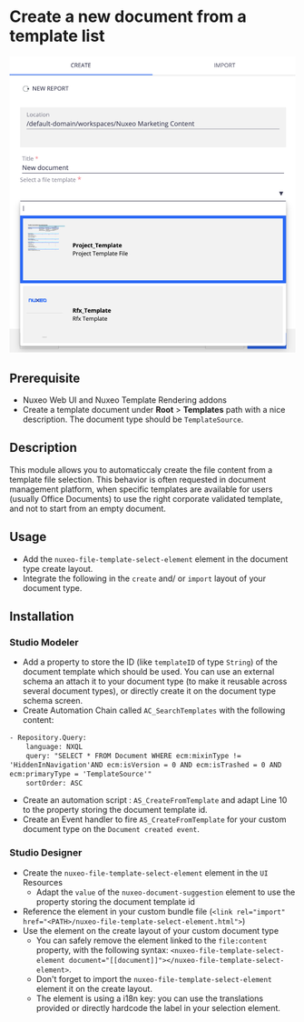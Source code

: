 # Create a new document from a template list

![Create from Template](CreateFromTemplate.png)

## Prerequisite

- Nuxeo Web UI and Nuxeo Template Rendering addons
- Create a template document under **Root** > **Templates** path with a nice description. The document type should be `TemplateSource`.

## Description

This module allows you to automaticcaly create the file content from a template file selection. This behavior is often requested in document management platform, when specific templates are available for users (usually Office Documents) to use the right corporate validated template, and not to start from an empty document.

## Usage

- Add the `nuxeo-file-template-select-element` element in the document type create layout.
- Integrate the following in the `create` and/ or `import` layout of your document type.

## Installation

### Studio Modeler

- Add a property to store the ID (like `templateID` of type `String`) of the document template which should be used. You can use an external schema an attach it to your document type (to make it reusable across several document types), or directly create it on the document type schema screen.
- Create Automation Chain called `AC_SearchTemplates` with the following content:

```
- Repository.Query:
    language: NXQL
    query: "SELECT * FROM Document WHERE ecm:mixinType != 'HiddenInNavigation'AND ecm:isVersion = 0 AND ecm:isTrashed = 0 AND ecm:primaryType = 'TemplateSource'"
    sortOrder: ASC
```

- Create an automation script : `AS_CreateFromTemplate` and adapt Line 10 to the property storing the document template id.
- Create an Event handler to fire `AS_CreateFromTemplate` for your custom document type on the `Document created event`.

### Studio Designer

- Create the `nuxeo-file-template-select-element` element in the `UI` Resources
  - Adapt the `value` of the `nuxeo-document-suggestion` element to use the property storing the document template id
- Reference the element in your custom bundle file (`<link rel="import" href="<PATH>/nuxeo-file-template-select-element.html">`)
- Use the element on the create layout of your custom document type
  - You can safely remove the element linked to the `file:content` property, with the following syntax: `<nuxeo-file-template-select-element document="[[document]]"></nuxeo-file-template-select-element>`.
  - Don't forget to import the `nuxeo-file-template-select-element` element it on the create layout.
  - The element is using a i18n key: you can use the translations provided or directly hardcode the label in your selection element.
